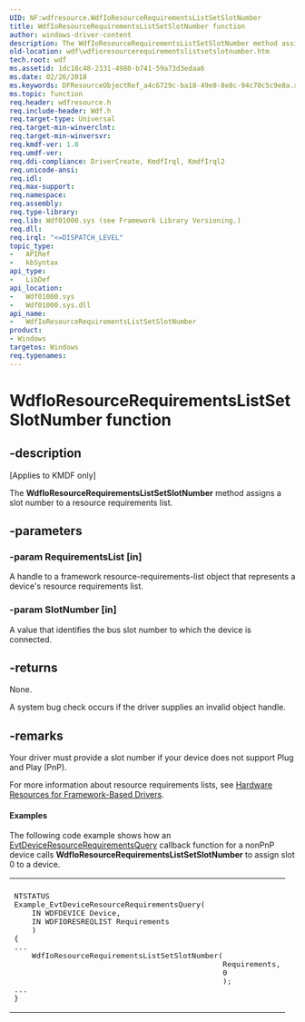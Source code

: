 ```yaml
---
UID: NF:wdfresource.WdfIoResourceRequirementsListSetSlotNumber
title: WdfIoResourceRequirementsListSetSlotNumber function
author: windows-driver-content
description: The WdfIoResourceRequirementsListSetSlotNumber method assigns a slot number to a resource requirements list.
old-location: wdf\wdfioresourcerequirementslistsetslotnumber.htm
tech.root: wdf
ms.assetid: 1dc18c48-2331-4980-b741-59a73d3edaa6
ms.date: 02/26/2018
ms.keywords: DFResourceObjectRef_a4c6729c-ba18-49e0-8e8c-94c70c5c9e8a.xml, WdfIoResourceRequirementsListSetSlotNumber, WdfIoResourceRequirementsListSetSlotNumber method, kmdf.wdfioresourcerequirementslistsetslotnumber, wdf.wdfioresourcerequirementslistsetslotnumber, wdfresource/WdfIoResourceRequirementsListSetSlotNumber
ms.topic: function
req.header: wdfresource.h
req.include-header: Wdf.h
req.target-type: Universal
req.target-min-winverclnt: 
req.target-min-winversvr: 
req.kmdf-ver: 1.0
req.umdf-ver: 
req.ddi-compliance: DriverCreate, KmdfIrql, KmdfIrql2
req.unicode-ansi: 
req.idl: 
req.max-support: 
req.namespace: 
req.assembly: 
req.type-library: 
req.lib: Wdf01000.sys (see Framework Library Versioning.)
req.dll: 
req.irql: "<=DISPATCH_LEVEL"
topic_type:
-	APIRef
-	kbSyntax
api_type:
-	LibDef
api_location:
-	Wdf01000.sys
-	Wdf01000.sys.dll
api_name:
-	WdfIoResourceRequirementsListSetSlotNumber
product:
- Windows
targetos: Windows
req.typenames: 
---
```


# WdfIoResourceRequirementsListSetSlotNumber function


## -description


<p class="CCE_Message">[Applies to KMDF only]</p>

The <b>WdfIoResourceRequirementsListSetSlotNumber</b> method assigns a slot number to a resource requirements list.


## -parameters




### -param RequirementsList [in]

A handle to a framework resource-requirements-list object that represents a device's resource requirements list.


### -param SlotNumber [in]

A value that identifies the bus slot number to which the device is connected.


## -returns



None.

A system bug check occurs if the driver supplies an invalid object handle.




## -remarks



Your driver must provide a slot number if your device does not support Plug and Play (PnP). 

For more information about resource requirements lists, see <a href="https://docs.microsoft.com/windows-hardware/drivers/wdf/hardware-resources-for-kmdf-drivers">Hardware Resources for Framework-Based Drivers</a>.


#### Examples

The following code example shows how an <a href="https://msdn.microsoft.com/bacd7e7c-9f71-4dda-98ed-a8d813360943">EvtDeviceResourceRequirementsQuery</a> callback function for a nonPnP device calls <b>WdfIoResourceRequirementsListSetSlotNumber</b> to assign slot 0 to a device.

<div class="code"><span codelanguage=""><table>
<tr>
<th></th>
</tr>
<tr>
<td>
<pre>NTSTATUS
Example_EvtDeviceResourceRequirementsQuery(
    IN WDFDEVICE Device,
    IN WDFIORESREQLIST Requirements
    )
{
...
    WdfIoResourceRequirementsListSetSlotNumber(
                                               Requirements,
                                               0
                                               );
...
}</pre>
</td>
</tr>
</table></span></div>


